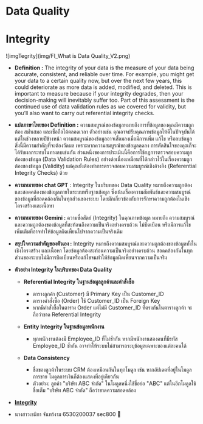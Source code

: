 # Data Quality

# Integrity
![imgTegrity](img/FI_What is Data Quality_V2.png)
- **Definition :** The integrity of your data is the measure of your data being accurate, consistent, and reliable over time. For example, 
               you might get your data to a certain quality now, but over the next few years, this could deteriorate as more data is added, 
               modified, and deleted.
               This is important to measure because if your integrity degrades, then your decision-making will inevitably suffer too.
               Part of this assessment is the continued use of data validation rules as we covered for validity, but you’ll also want to carry out referential integrity checks.
- **แปลภาษาไทยของ Definition :** ความสมบูรณ์ของข้อมูลหมายถึงการที่ข้อมูลของคุณมีความถูกต้อง สม่ำเสมอ และเชื่อถือได้ตลอดเวลา ตัวอย่างเช่น คุณอาจปรับคุณภาพข้อมูลให้ดีในปัจจุบันได้ แต่ในช่วงหลายปีข้างหน้า ความสมบูรณ์ของข้อมูลอาจเสื่อมลงเมื่อมีการเพิ่ม แก้ไข หรือลบข้อมูล
                              สิ่งนี้มีความสำคัญที่จะต้องวัดผล เพราะหากความสมบูรณ์ของข้อมูลลดลง การตัดสินใจของคุณก็จะได้รับผลกระทบในทางลบเช่นกัน 
                              ส่วนหนึ่งของการประเมินนี้คือการใช้กฎการตรวจสอบความถูกต้องของข้อมูล (Data Validation Rules) อย่างต่อเนื่องเหมือนที่ได้กล่าวไว้ในเรื่องความถูกต้องของข้อมูล (Validity) แต่คุณยังต้องทำการตรวจสอบความสมบูรณ์เชิงอ้างอิง (Referential Integrity Checks) ด้วย
- **ความหมายของ chat GPT** : Integrity ในบริบทของ Data Quality หมายถึงความถูกต้องและสอดคล้องของข้อมูลภายในระบบหรือฐานข้อมูล ซึ่งเน้นเรื่องความสัมพันธ์และความสมบูรณ์ของข้อมูลที่สอดคล้องกันในทุกส่วนของระบบ โดยมักเกี่ยวข้องกับการรักษาความถูกต้องในเชิงโครงสร้างและเนื้อหา
- **ความหมายของ Gemini :** ความซื่อสัตย์ (Integrity) ในคุณภาพข้อมูล หมายถึง ความสมบูรณ์และความถูกต้องของข้อมูลที่สะท้อนถึงความเป็นจริงอย่างครบถ้วน ไม่บิดเบือน หรือมีการแก้ไขเพิ่มเติมที่อาจทำให้ข้อมูลผิดเพี้ยนไปจากความเป็นจริงเดิม
- **สรุปใจความสำคัญของตัวเอง :** Integrity หมายถึงความสมบูรณ์และความถูกต้องของข้อมูลทั้งในเชิงโครงสร้าง และเนื้อหา โดยข้อมูลต้องสะท้อนความเป็นจริงอย่างครบถ้วน สอดคล้องกันในทุกส่วนของระบบไม่มีการบิดเบือนหรือแก้ไขจนทำให้ข้อมูลผิดเพี้ยนจากความเป็นจริง
  
- **ตัวอย่าง Integrity ในบริบทของ Data Quality**
  - **Referential Integrity ในฐานข้อมูลลูกค้าและคำสั่งซื้อ**
    - ตารางลูกค้า (Customer) มี Primary Key เป็น Customer_ID
    - ตารางคำสั่งซื้อ (Order) ใช้ Customer_ID เป็น Foreign Key
    - หากมีคำสั่งซื้อในตาราง Order แต่ไม่มี Customer_ID ที่ตรงกันในตารางลูกค้า จะถือว่าขาด Referential Integrity

  - **Entity Integrity ในฐานข้อมูลพนักงาน**
    - ทุกพนักงานต้องมี Employee_ID ที่ไม่ซ้ำกัน
    หากมีพนักงานสองคนที่มีรหัส Employee_ID ซ้ำกัน อาจทำให้ระบบไม่สามารถระบุข้อมูลเฉพาะของแต่ละคนได้

  - **Data Consistency**
    - ชื่อของลูกค้าในระบบ CRM ต้องเหมือนกันในทุกโมดูล เช่น หากอัปเดตที่อยู่ในโมดูลการขาย โมดูลการเงินก็ต้องแสดงที่อยู่เดียวกัน
    - ตัวอย่าง: ลูกค้า "บริษัท ABC จำกัด" ในโมดูลหนึ่งใช้ชื่อย่อ "ABC" แต่ในอีกโมดูลใช้ชื่อเต็ม "บริษัท ABC จำกัด" ถือว่าขาดความสอดคล้อง
- **[Integrity](https://www.ovaledge.com/blog/data-quality-metrics)**
- นางสาวเขมิกา จันทร์งาม 6530200037 sec800 🍐
